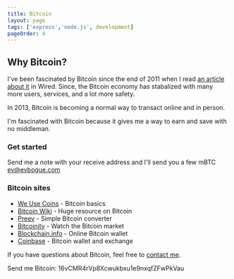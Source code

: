 ```yaml
---
title: Bitcoin
layout: page
tags: ['express','node.js', development]
pageOrder: 4
---
```


Why Bitcoin?
-------

I've been fascinated by Bitcoin since the end of 2011 when I read [an article about it](http://www.wired.com/magazine/2011/11/mf_bitcoin/) in Wired. Since, the Bitcoin economy has stabalized with many more users, services, and a lot more safety. 

In 2013, Bitcoin is becoming a normal way to transact online and in person. 

I'm fascinated with Bitcoin because it gives me a way to earn and save with no middleman.

### Get started 

Send me a note with your receive address and I'll send you a few mBTC [ev@evbogue.com](mailto:ev@evbogue.com)

### Bitcoin sites

+ [We Use Coins](http://www.weusecoins.com/) - Bitcoin basics
+ [Bitcoin Wiki](https://en.bitcoin.it/wiki/Main_Page) - Huge resource on Bitcoin
+ [Preev](http://www.preev.com/) - Simple Bitcoin converter
+ [Bitcoinity](http://bitcoinity.org/markets) - Watch the Bitcoin market
+ [Blockchain.info](http://blockchain.info) - Online Bitcoin wallet
+ [Coinbase](http://coinbase.com) - Bitcoin wallet and exchange

If you have questions about Bitcoin, feel free to [contact me](mailto:ev@evbogue.com).

Send me Bitcoin: 16vCMR4rVp8Xcwukbxu1e9nxqfZFwPkVau